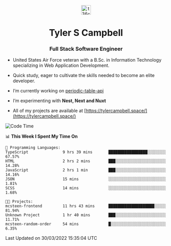 <p align="center">
<a href="https://www.linkedin.com/in/t36campbell" target="blank"><img align="center" src="https://ik.imagekit.io/t36campbell/Portfolio/linkedin.png.original_m8bbGgPh6.png" alt="t36campbell" height="30" width="30" /></a>
</p>
<h1 align="center">Tyler S Campbell</h1>
<h3 align="center">Full Stack Software Engineer</h3>

* United States Air Force veteran with a B.Sc. in Information Technology specializing in Web Application Development. 

* Quick study, eager to cultivate the skills needed to become an elite developer.

* I’m currently working on [periodic-table-api](https://github.com/t36campbell/periodic-table-api)

* I’m experimenting with **Nest, Next and Nuxt**

* All of my projects are available at [https://tylercampbell.space/](https://tylercampbell.space/)

<!--START_SECTION:waka-->
![Code Time](http://img.shields.io/badge/Code%20Time-1%2C530%20hrs%2038%20mins-blue)

📊 **This Week I Spent My Time On** 

```text
💬 Programming Languages: 
TypeScript               9 hrs 39 mins       █████████████████░░░░░░░░   67.57% 
HTML                     2 hrs 2 mins        ███░░░░░░░░░░░░░░░░░░░░░░   14.28% 
JavaScript               2 hrs 1 min         ███░░░░░░░░░░░░░░░░░░░░░░   14.16% 
JSON                     15 mins             ░░░░░░░░░░░░░░░░░░░░░░░░░   1.81% 
SCSS                     14 mins             ░░░░░░░░░░░░░░░░░░░░░░░░░   1.68%

🐱‍💻 Projects: 
mcsteen-frontend         11 hrs 43 mins      ████████████████████░░░░░   81.94% 
Unknown Project          1 hr 40 mins        ███░░░░░░░░░░░░░░░░░░░░░░   11.71% 
mcsteen-random-order     54 mins             █░░░░░░░░░░░░░░░░░░░░░░░░   6.35%

```


 Last Updated on 30/03/2022 15:35:04 UTC
<!--END_SECTION:waka-->
